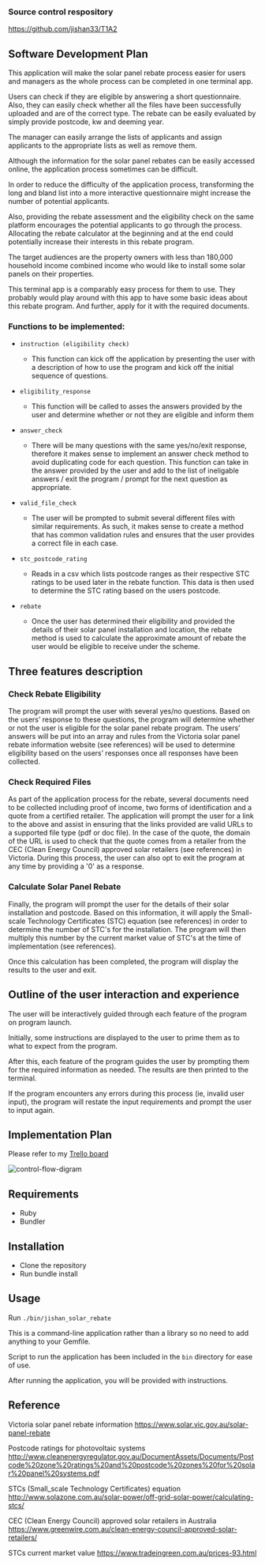 ### Source control respository
https://github.com/jishan33/T1A2


Software Development Plan
--------------------------
This application will make the solar panel rebate process easier for users and managers as the whole process can be completed in one terminal app. 

Users can check if they are eligible by answering a short questionnaire. Also, they can easily check whether all the files have been successfully uploaded and are of the correct type. The rebate can be easily evaluated by simply provide postcode, kw and deeming year. 

The manager can easily arrange the lists of applicants and assign applicants to the appropriate lists as well as remove them.

Although the information for the solar panel rebates can be easily accessed online, the application process sometimes can be difficult.

In order to reduce the difficulty of the application process, transforming the long and bland list into a more interactive questionnaire might increase the number of potential applicants. 

Also, providing the rebate assessment and the eligibility check on the same platform encourages the potential applicants to go through the process. Allocating the rebate calculator at the beginning and at the end could potentially increase their interests in this rebate program.

The target audiences are the property owners with less than 180,000 household income combined income who would like to install some solar panels on their properties.  

This terminal app is a comparably easy process for them to use. They probably would play around with this app to have some basic ideas about this rebate program. And further, apply for it with the required documents.

### Functions to be implemented:
- `instruction (eligibility check)`
    - This function can kick off the application by presenting the user with a description of how to use the program and kick off the initial sequence of questions.
    
- `eligibility_response`
    - This function will be called to asses the answers provided by the user and determine whether or not they are eligible and inform them
- `answer_check`
    - There will be many questions with the same yes/no/exit response, therefore it makes sense to implement an answer check method to avoid duplicating code for each question. This function can take in the answer provided by the user and add to the list of ineligable answers / exit the program / prompt for the next question as appropriate.
- `valid_file_check`
    - The user will be prompted to submit several different files with similar requirements. As such, it makes sense to create a method that has common validation rules and ensures that the user provides a correct file in each case.
- `stc_postcode_rating`
    - Reads in a csv which lists postcode ranges as their respective STC ratings to be used later in the rebate function. This data is then used to determine the STC rating based on the users postcode. 
- `rebate`
    - Once the user has determined their eligibility and provided the details of their solar panel installation and location, the rebate method is used to calculate the approximate amount of rebate the user would be eligible to receive under the scheme.


Three features description
----------------------------
### Check Rebate Eligibility

The program will prompt the user with several yes/no questions. Based on the users’ response to these questions, the program will determine whether or not the user is eligible for the solar panel rebate program. The users’ answers will be put into an array and rules from the Victoria solar panel rebate information website (see references) will be used to determine eligibility based on the users’ responses once all responses have been collected.

### Check Required Files
As part of the application process for the rebate, several documents need to be collected including proof of income, two forms of identification and a quote from a certified retailer. The application will prompt the user for a link to the above and assist in ensuring that the links provided are valid URLs to a supported file type (pdf or doc file). In the case of the quote, the domain of the URL is used to check that the quote comes from a retailer from the CEC (Clean Energy Council) approved solar retailers (see references) in Victoria. During this process, the user can also opt to exit the program at any time by providing a '0' as a response.

### Calculate Solar Panel Rebate
Finally, the program will prompt the user for the details of their solar installation and postcode. Based on this information, it will apply the Small-scale Technology Certificates (STC) equation (see references) in order to determine the number of STC's for the installation. The program will then multiply this number by the current market value of STC's at the time of implementation (see references).

Once this calculation has been completed, the program will display the results to the user and exit.





 Outline of the user interaction and experience 
----------------------------
The user will be interactively guided through each feature of the program on program launch.

Initially, some instructions are displayed to the user to prime them as to what to expect from the program.

After this, each feature of the program guides the user by prompting them for the required information as needed. The results are then printed to the terminal.

If the program encounters any errors during this process (ie, invalid user input), the program will restate the input requirements and prompt the user to input again.




Implementation Plan
----------------------------

Please refer to my [Trello board](https://trello.com/b/QiHS8LxP/t1a2)

![control-flow-digram](/home/jishan/Desktop/coder-academy/JishanLu_T1A2/docs/control-flow-digram.svg)


Requirements
---
  - Ruby
  - Bundler

Installation
----

 - Clone the repository
 - Run bundle install



Usage
---
Run `./bin/jishan_solar_rebate`


This is a command-line application rather than a library so no need to add anything to your Gemfile.

Script to run the application has been included in the `bin` directory for ease of use.

After running the application, you will be provided with instructions.


Reference
---------------------
 Victoria solar panel rebate information
https://www.solar.vic.gov.au/solar-panel-rebate

 Postcode ratings for photovoltaic systems 
http://www.cleanenergyregulator.gov.au/DocumentAssets/Documents/Postcode%20zone%20ratings%20and%20postcode%20zones%20for%20solar%20panel%20systems.pdf  

  STCs (Small_scale Technology Certificates) equation  
http://www.solazone.com.au/solar-power/off-grid-solar-power/calculating-stcs/

 CEC (Clean Energy Council) approved solar retailers in Australia
https://www.greenwire.com.au/clean-energy-council-approved-solar-retailers/

 STCs current market value
https://www.tradeingreen.com.au/prices-93.html

  


